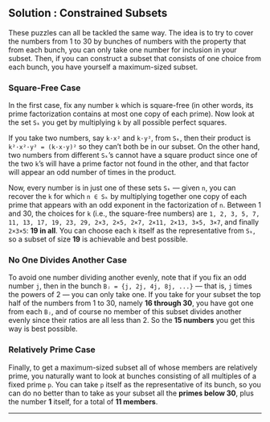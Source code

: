 ## Solution : Constrained Subsets

These puzzles can all be tackled the same way. The idea is to try to cover the numbers from 1 to 30 by bunches of numbers with the property that from each bunch, you can only take one number for inclusion in your subset. Then, if you can construct a subset that consists of one choice from each bunch, you have yourself a maximum-sized subset.

### Square-Free Case

In the first case, fix any number `k` which is square-free (in other words, its prime factorization contains at most one copy of each prime). Now look at the set `Sₖ` you get by multiplying `k` by all possible perfect squares.

If you take two numbers, say `k·x²` and `k·y²`, from `Sₖ`, then their product is
`k²·x²·y² = (k·x·y)²`
so they can’t both be in our subset. On the other hand, two numbers from different `Sₖ`’s cannot have a square product since one of the two `k`’s will have a prime factor not found in the other, and that factor will appear an odd number of times in the product.

Now, every number is in just one of these sets `Sₖ` — given `n`, you can recover the `k` for which `n ∈ Sₖ` by multiplying together one copy of each prime that appears with an odd exponent in the factorization of `n`. Between 1 and 30, the choices for `k` (i.e., the square-free numbers) are
`1, 2, 3, 5, 7, 11, 13, 17, 19, 23, 29, 2×3, 2×5, 2×7, 2×11, 2×13, 3×5, 3×7`, and finally `2×3×5`: **19 in all**.
You can choose each `k` itself as the representative from `Sₖ`, so a subset of size **19** is achievable and best possible.

### No One Divides Another Case

To avoid one number dividing another evenly, note that if you fix an odd number `j`, then in the bunch `Bⱼ = {j, 2j, 4j, 8j, ...}` — that is, `j` times the powers of 2 — you can only take one. If you take for your subset the top half of the numbers from 1 to 30, namely **16 through 30**, you have got one from each `Bⱼ`, and of course no member of this subset divides another evenly since their ratios are all less than 2.
So the **15 numbers** you get this way is best possible.

### Relatively Prime Case

Finally, to get a maximum-sized subset all of whose members are relatively prime, you naturally want to look at bunches consisting of all multiples of a fixed prime `p`. You can take `p` itself as the representative of its bunch, so you can do no better than to take as your subset all the **primes below 30**, plus the number **1** itself, for a total of **11 members**.

---
